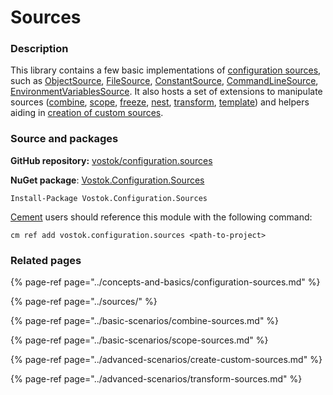 # Sources

### Description

This library contains a few basic implementations of [configuration sources](../concepts-and-basics/configuration-sources.md), such as [ObjectSource](https://github.com/vostok/configuration.sources/blob/master/Vostok.Configuration.Sources/Object/ObjectSource.cs), [FileSource](https://github.com/vostok/configuration.sources/blob/master/Vostok.Configuration.Sources/File/FileSource.cs), [ConstantSource](https://github.com/vostok/configuration.sources/blob/master/Vostok.Configuration.Sources/Constant/ConstantSource.cs), [CommandLineSource](https://github.com/vostok/configuration.sources/blob/master/Vostok.Configuration.Sources/CommandLine/CommandLineSource.cs), [EnvironmentVariablesSource](https://github.com/vostok/configuration.sources/blob/master/Vostok.Configuration.Sources/Environment/EnvironmentVariablesSource.cs). It also hosts a set of extensions to manipulate sources \([combine](../basic-scenarios/combine-sources.md), [scope](../basic-scenarios/scope-sources.md), [freeze](../advanced-scenarios/freeze-sources.md), [nest](../advanced-scenarios/nest-sources.md), [transform](../advanced-scenarios/transform-sources.md), [template](../advanced-scenarios/use-source-templating.md)\) and helpers aiding in [creation of custom sources](../advanced-scenarios/create-custom-sources.md).

### Source and packages

**GitHub repository:** [vostok/configuration.sources](https://github.com/vostok/configuration.sources)

**NuGet package**: [Vostok.Configuration.Sources](https://www.nuget.org/packages/Vostok.Configuration.Sources)

```text
Install-Package Vostok.Configuration.Sources
```

[Cement](https://github.com/skbkontur/cement) users should reference this module with the following command:

```text
cm ref add vostok.configuration.sources <path-to-project>
```

### Related pages

{% page-ref page="../concepts-and-basics/configuration-sources.md" %}

{% page-ref page="../sources/" %}

{% page-ref page="../basic-scenarios/combine-sources.md" %}

{% page-ref page="../basic-scenarios/scope-sources.md" %}

{% page-ref page="../advanced-scenarios/create-custom-sources.md" %}

{% page-ref page="../advanced-scenarios/transform-sources.md" %}





